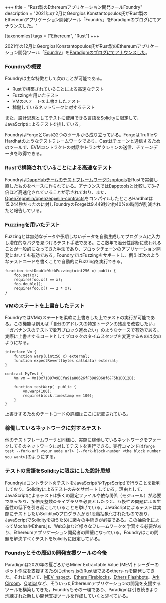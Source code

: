 +++
title = "Rust製のEthereumアプリケーション開発ツールFoundry"
description = "2021年の12月にGeorgios Konstantopoulos氏がRust製のEthereumアプリケーション開発ツール「Foundry」をParadigmのブログにてアナウンスした。"

[taxonomies]
tags = ["Ethereum", "Rust"]
+++

2021年の12月にGeorgios Konstantopoulos氏がRust製のEthereumアプリケーション開発ツール「[Foundry](https://github.com/gakonst/foundry)」を[Paradigmのブログにてアナウンスした](https://www.paradigm.xyz/2021/12/introducing-the-foundry-ethereum-development-toolbox/)。

### Foundryの概要
Foundryは主な特徴として次のことが可能である。
- Rustで構築されていることによる高速なテスト
- Fuzzingを用いたテスト
- VMのステートを上書きしたテスト
- 稼働しているネットワークに対するテスト

また、設計思想としてテストに使用できる言語をSolidityに限定して、JavaScriptによるテストを排している。

FoundryはForgeとCastの2つのツールから成り立っている。ForgeはTruffleやHardhatのようなテストフレームワークであり、Castはチェーンと通信するためのツールで、EVMコントラクトの対話やトランザクションの送信、チェーンデータを取得できる。

### Rustで構築されていることによる高速なテスト
Foundryは[DappHubチームのテストフレームワークDapptools](https://github.com/dapphub/dapptools)をRustで実装し直したものをベースに作られている。アナウンスではDapptoolsと比較して3~7倍ほど高速化されていることが示されており、また、[OpenZeppelin/openzeppelin-contracts](https://github.com/OpenZeppelin/openzeppelin-contracts)をコンパイルしたところHardhatは15.244秒だったのに対しFoundryのForgeは9.449秒と約40%の時間が削減されたと報告している。

### Fuzzingを用いたテスト
Fuzzingとは無効なデータや予期しないデータを自動生成してプログラムに入力し潜在的なバグを見つけるテスト手法である。ここ数年で脆弱性診断に使われることが一般的になってきた手法であり、ブロックチェーンのアプリケーション開発においても有効である。FoundryではFuzzingをサポートし、例えば次のようなテストコードを書くことで自動的にFuzzingを実行できる。
```sol
function testDoubleWithFuzzing(uint256 x) public {
	foo.set(x);
	require(foo.x() == x);
	foo.double();
	require(foo.x() == 2 * x);
}
```

### VMのステートを上書きしたテスト
FoundryではVMのステートを柔軟に上書きした上でテストの実行が可能である。この機能は例えば「自分のアドレスの特定トークンの残高を改変したい」「ガバナンスのテストで数万ブロック進めたい」のようなケースで有効である。
実際に上書きするコードとしてブロックのタイムスタンプを変更するものは次のようになる。
```sol
interface Vm {
    function warp(uint256 x) external;
    function expectRevert(bytes calldata) external;
}

contract MyTest {
    Vm vm = Vm(0x7109709ECfa91a80626fF3989D68f67F5b1DD12D);

    function testWarp() public {
        vm.warp(100);
        require(block.timestamp == 100);
    }
}
```
上書きするためのチートコードの詳細は[ここ](https://github.com/gakonst/foundry/tree/master/forge#cheat-codes)に記載されている。

### 稼働しているネットワークに対するテスト
他のテストフレームワークと同様に、実際に稼働しているネットワークをフォークしてそのネットワークに対してテストを実行できる。実行コマンドは`forge test --fork-url <your node url> [--fork-block-number <the block number you want>]`のようにする。

### テストの言語をSolidityに限定にした設計思想
FoundryはコントラクトのテストをJavaScript(やTypeScript)で行うことを批判しており、Solidityによるテストのみをサポートしている。理由として、JavaScriptによるテストは多くの設定ファイルや依存関係（モジュール）が必要であったり、多倍長整数のライブラリを必要としたりと、互換性の問題による生産性の低下を引き起こしていることを挙げている。JavaScriptによるテストは実際にテストしたいSolidityのプログラムから1段階抽象化されたものであり、JavaScriptでSolidityを扱うために諸々の手続きが必要である。この抽象化によってMochaやEthers.js、Web3.jsなど様々なフレームワークを学習する必要があり、Ethereumアプリケーション開発者の障壁になっている。Foundryはこの問題を解決すべくテストをSolidityに限定している。

### Foundryとその周辺の開発支援ツールの今後
Paradigmは2020年の夏ごろからMiner Extractable Value (MEV)トレーダーのボット作成を支援するためにethers.jsのRust版であるethers-rsを開発してきた。それに続いて、[MEV Inspect](https://github.com/flashbots/mev-inspect-rs)、[Ethers Fireblocks](https://github.com/gakonst/ethers-fireblocks/)、[Ethers Flashbots](https://github.com/onbjerg/ethers-flashbots/)、[Ark Circom](https://github.com/gakonst/ark-circom/)、[Optics](https://github.com/celo-org/optics-monorepo/tree/main/rust)など、そういったEthereumアプリケーションの開発を支援するツールを構築してきた。Foundryもその一環であり、Paradigmは引き続きより洗練された新しい開発支援ツールを作成していくと述べている。


